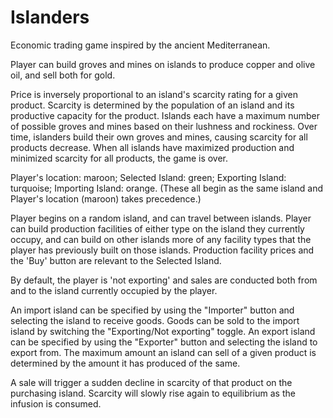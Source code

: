 # Islanders

Economic trading game inspired by the ancient Mediterranean.

Player can build groves and mines on islands to produce copper and olive oil, and sell both for gold.

Price is inversely proportional to an island's scarcity rating for a given product.
Scarcity is determined by the population of an island and its productive capacity for the product.
Islands each have a maximum number of possible groves and mines based on their lushness and rockiness.
Over time, islanders build their own groves and mines, causing scarcity for all products decrease.
When all islands have maximized production and minimized scarcity for all products, the game is over.

Player's location: maroon; Selected Island: green; Exporting Island: turquoise; Importing Island: orange.
(These all begin as the same island and Player's location (maroon) takes precedence.)

Player begins on a random island, and can travel between islands.
Player can build production facilities of either type on the island they currently occupy, and can build
on other islands more of any facility types that the player has previously built on those islands.
Production facility prices and the 'Buy' button are relevant to the Selected Island.

By default, the player is 'not exporting' and sales are conducted both from and to the island currently occupied by the player.

An import island can be specified by using the "Importer" button and selecting the island to receive goods.
Goods can be sold to the import island by switching the "Exporting/Not exporting" toggle.
An export island can be specified by using the "Exporter" button and selecting the island to export from.
The maximum amount an island can sell of a given product is determined by the amount it has produced of the same.

A sale will trigger a sudden decline in scarcity of that product on the purchasing island. 
Scarcity will slowly rise again to equilibrium as the infusion is consumed.
